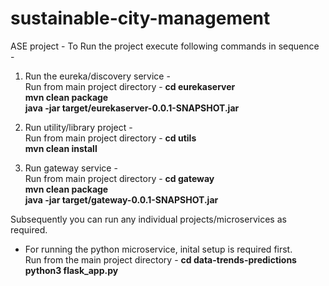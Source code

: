 # sustainable-city-management
ASE project - 
To Run the project execute following commands in sequence - 
1. Run the eureka/discovery service - <br>
   Run from main project directory  - <b> cd eurekaserver </b><br>
   <b> mvn clean package </b> <br>
   <b> java -jar target/eurekaserver-0.0.1-SNAPSHOT.jar </b><br>
   
2. Run utility/library project - <br>
   Run from main project directory - <b> cd utils </b><br>
   <b> mvn clean install </b><br>

3. Run gateway service - <br>
   Run from main project directory - <b> cd gateway </b><br>
   <b>mvn clean package</b><br>
   <b>java -jar target/gateway-0.0.1-SNAPSHOT.jar</b><br>
  
Subsequently you can run any individual projects/microservices as required.

- For running the python microservice, inital setup is required first. <br> Run from the main project directory - <b> cd data-trends-predictions </b><br> <b> python3 flask_app.py </b>
   
